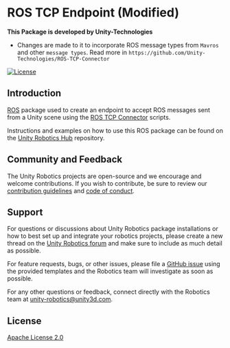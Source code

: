 # ROS TCP Endpoint (Modified)

**This Package is developed by Unity-Technologies**
- Changes are made to it to incorporate ROS message types from `Mavros` and other `message types`. Read more in `https://github.com/Unity-Technologies/ROS-TCP-Connector`

[![License](https://img.shields.io/badge/License-Apache%202.0-blue.svg)](https://opensource.org/licenses/Apache-2.0)

## Introduction

[ROS](https://www.ros.org/) package used to create an endpoint to accept ROS messages sent from a Unity scene using the [ROS TCP Connector](https://github.com/Unity-Technologies/ROS-TCP-Connector) scripts.

Instructions and examples on how to use this ROS package can be found on the [Unity Robotics Hub](https://github.com/Unity-Technologies/Unity-Robotics-Hub/blob/master/tutorials/ros_unity_integration/README.md) repository.

## Community and Feedback

The Unity Robotics projects are open-source and we encourage and welcome contributions.
If you wish to contribute, be sure to review our [contribution guidelines](CONTRIBUTING.md)
and [code of conduct](CODE_OF_CONDUCT.md).

## Support
For questions or discussions about Unity Robotics package installations or how to best set up and integrate your robotics projects, please create a new thread on the [Unity Robotics forum](https://forum.unity.com/forums/robotics.623/) and make sure to include as much detail as possible.

For feature requests, bugs, or other issues, please file a [GitHub issue](https://github.com/Unity-Technologies/ROS-TCP-Endpoint/issues) using the provided templates and the Robotics team will investigate as soon as possible.

For any other questions or feedback, connect directly with the
Robotics team at [unity-robotics@unity3d.com](mailto:unity-robotics@unity3d.com).

## License
[Apache License 2.0](LICENSE)
